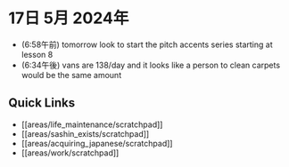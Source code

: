 # 17日 5月 2024年
- (6:58午前) tomorrow look to start the pitch accents series starting at lesson 8
- (6:34午後) vans are 138/day and it looks like a person to clean carpets would be the same amount




## Quick Links
- [[areas/life_maintenance/scratchpad]]
- [[areas/sashin_exists/scratchpad]]
- [[areas/acquiring_japanese/scratchpad]]
- [[areas/work/scratchpad]]
